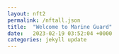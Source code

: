 ```yaml
---
layout: nft2
permalink: /nftall.json
title:  "Welcome to Marine Guard"
date:   2023-02-19 03:52:04 +0000
categories: jekyll update
---
```

